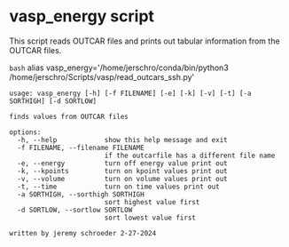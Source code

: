 # vasp_energy script

This script reads OUTCAR files and prints out tabular information from the OUTCAR files.

`bash` alias vasp_energy='/home/jerschro/conda/bin/python3 /home/jerschro/Scripts/vasp/read_outcars_ssh.py'


```
usage: vasp_energy [-h] [-f FILENAME] [-e] [-k] [-v] [-t] [-a SORTHIGH] [-d SORTLOW]

finds values from OUTCAR files

options:
  -h, --help            show this help message and exit
  -f FILENAME, --filename FILENAME
                        if the outcarfile has a different file name
  -e, --energy          turn off energy value print out
  -k, --kpoints         turn on kpoint values print out
  -v, --volume          turn on volume values print out
  -t, --time            turn on time values print out
  -a SORTHIGH, --sorthigh SORTHIGH
                        sort highest value first
  -d SORTLOW, --sortlow SORTLOW
                        sort lowest value first

written by jeremy schroeder 2-27-2024


```